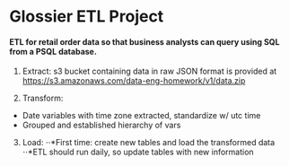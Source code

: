 # Glossier ETL Project

#### ETL for retail order data so that business analysts can query using SQL from a PSQL database.

1. Extract: s3 bucket containing data in raw JSON format is provided at https://s3.amazonaws.com/data-eng-homework/v1/data.zip 

2. Transform: 
- Date variables with time zone extracted, standardize w/ utc time
- Grouped and established hierarchy of vars

3. Load:
   ⋅⋅*First time: create new tables and load the transformed data
   ⋅⋅*ETL should run daily, so update tables with new information
